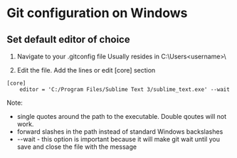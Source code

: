 
# Git configuration on Windows

## Set default editor of choice

1. Navigate to your .gitconfig file
Usually resides in C:\Users\<username>\

2. Edit the file. Add the lines or edit [core] section
```
[core]
	editor = 'C:/Program Files/Sublime Text 3/sublime_text.exe' --wait
```
Note:
- single quotes around the path to the executable. Double qoutes will not work.
- forward slashes in the path instead of standard Windows backslashes
- --wait - this option is important because it will make git wait until you save and close the file with the message